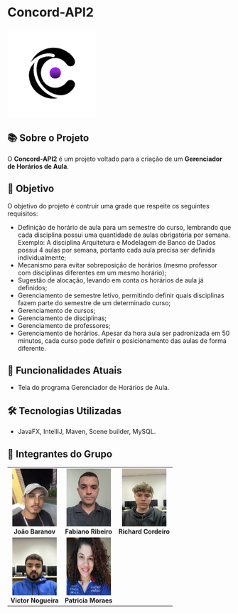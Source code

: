 # Concord-API2

<div>
    <img src="./IMG/concord-logo.png" style="width:200px; height:200px;" alt="logo"/>
</div>

## 📚 Sobre o Projeto

O **Concord-API2** é um projeto voltado para a criação de um **Gerenciador de Horários de Aula**.

## 🎯 Objetivo

O objetivo do projeto é contruir uma grade que respeite os seguintes requisitos:
-  Definição de horário de aula para um semestre do curso, lembrando que cada disciplina 
possui uma quantidade de aulas obrigatória por semana. Exemplo: A disciplina 
Arquitetura e Modelagem de Banco de Dados possui 4 aulas por semana, portanto cada 
aula precisa ser definida individualmente;
-  Mecanismo para evitar sobreposição de horários (mesmo professor com disciplinas 
diferentes em um mesmo horário);
-  Sugestão de alocação, levando em conta os horários de aula já definidos;
-  Gerenciamento de semestre letivo, permitindo definir quais disciplinas fazem parte do 
semestre de um determinado curso;
-  Gerenciamento de cursos;
-  Gerenciamento de disciplinas;
-  Gerenciamento de professores;
-  Gerenciamento de horários. Apesar da hora aula ser padronizada em 50 minutos, cada 
curso pode definir o posicionamento das aulas de forma diferente.

## 🚀 Funcionalidades Atuais

-  Tela do programa Gerenciador de Horários de Aula.

## 🛠️ Tecnologias Utilizadas

-  JavaFX, IntelliJ, Maven, Scene builder, MySQL.
  
## 👥 Integrantes do Grupo

<div align="center">
  <table>
    <tr>
      <td align="center">
        <img src="./IMG/joao baranov.jpg" width="100px;" height="130px" alt="Integrante 1"/>
        <br />
        <b>João Baranov</b>
      </td>
      <td align="center">
        <img src="./IMG/fabiano.jpg" width="100px;" height="130px" alt="Integrante 2"/>
        <br />
        <b>Fabiano Ribeiro</b>
      </td>
      <td align="center">
        <img src="./IMG/richard.jpeg" width="100px;" height="130px" alt="Integrante 3"/>
        <br />
        <b>Richard Cordeiro</b>
      </td>
    </tr>
    <tr>
      <td align="center">
        <img src="./IMG/victor.jpeg" width="100px;" height="130px" alt="Integrante 4"/>
        <br />
        <b>Victor Nogueira</b>
      </td>
      <td align="center">
        <img src="./IMG/patricia.jpg" width="100px;" height="130px" alt="Integrante 5"/>
        <br />
        <b>Patricia Moraes</b>
  </td>
    </tr>
  </table>
</div>
  </table>
</div>


